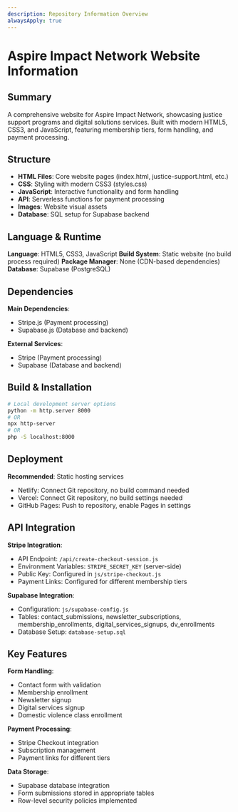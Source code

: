 ```yaml
---
description: Repository Information Overview
alwaysApply: true
---
```


# Aspire Impact Network Website Information

## Summary
A comprehensive website for Aspire Impact Network, showcasing justice support programs and digital solutions services. Built with modern HTML5, CSS3, and JavaScript, featuring membership tiers, form handling, and payment processing.

## Structure
- **HTML Files**: Core website pages (index.html, justice-support.html, etc.)
- **CSS**: Styling with modern CSS3 (styles.css)
- **JavaScript**: Interactive functionality and form handling
- **API**: Serverless functions for payment processing
- **Images**: Website visual assets
- **Database**: SQL setup for Supabase backend

## Language & Runtime
**Language**: HTML5, CSS3, JavaScript
**Build System**: Static website (no build process required)
**Package Manager**: None (CDN-based dependencies)
**Database**: Supabase (PostgreSQL)

## Dependencies
**Main Dependencies**:
- Stripe.js (Payment processing)
- Supabase.js (Database and backend)

**External Services**:
- Stripe (Payment processing)
- Supabase (Database and backend)

## Build & Installation
```bash
# Local development server options
python -m http.server 8000
# OR
npx http-server
# OR
php -S localhost:8000
```

## Deployment
**Recommended**: Static hosting services
- Netlify: Connect Git repository, no build command needed
- Vercel: Connect Git repository, no build settings needed
- GitHub Pages: Push to repository, enable Pages in settings

## API Integration
**Stripe Integration**:
- API Endpoint: `/api/create-checkout-session.js`
- Environment Variables: `STRIPE_SECRET_KEY` (server-side)
- Public Key: Configured in `js/stripe-checkout.js`
- Payment Links: Configured for different membership tiers

**Supabase Integration**:
- Configuration: `js/supabase-config.js`
- Tables: contact_submissions, newsletter_subscriptions, membership_enrollments, digital_services_signups, dv_enrollments
- Database Setup: `database-setup.sql`

## Key Features
**Form Handling**:
- Contact form with validation
- Membership enrollment
- Newsletter signup
- Digital services signup
- Domestic violence class enrollment

**Payment Processing**:
- Stripe Checkout integration
- Subscription management
- Payment links for different tiers

**Data Storage**:
- Supabase database integration
- Form submissions stored in appropriate tables
- Row-level security policies implemented